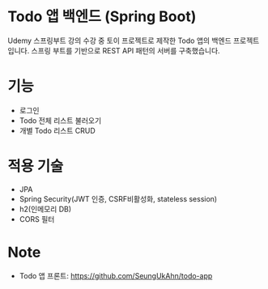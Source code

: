 # Todo 앱 백엔드 (Spring Boot)
Udemy 스프링부트 강의 수강 중 토이 프로젝트로 제작한 Todo 앱의 백엔드 프로젝트입니다.
스프링 부트를 기반으로 REST API 패턴의 서버를 구축했습니다.

# 기능
- 로그인
- Todo 전체 리스트 불러오기
- 개별 Todo 리스트 CRUD

# 적용 기술
- JPA
- Spring Security(JWT 인증, CSRF비활성화, stateless session)
- h2(인메모리 DB)
- CORS 필터

# Note
- Todo 앱 프론트: https://github.com/SeungUkAhn/todo-app
